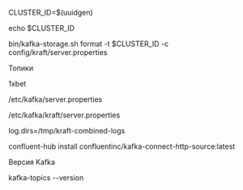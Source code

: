 CLUSTER_ID=$(uuidgen)

echo $CLUSTER_ID

bin/kafka-storage.sh format -t $CLUSTER_ID -c config/kraft/server.properties

Топики

1xbet



/etc/kafka/server.properties

/etc/kafka/kraft/server.properties

log.dirs=/tmp/kraft-combined-logs

confluent-hub install confluentinc/kafka-connect-http-source:latest

Версия Kafka 

kafka-topics --version



